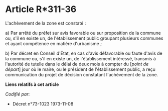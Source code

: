 # Article R*311-36

L'achèvement de la zone est constaté :

a) Par arrêté du préfet sur avis favorable ou sur proposition de la commune ou, s'il en existe un, de l'établissement public
groupant plusieurs communes et ayant compétence en matière d'urbanisme ;

b) Par décret en Conseil d'Etat, en cas d'avis défavorable ou faute d'avis de la commune ou, s'il en existe un, de
l'établissement intéressé, transmis à l'autorité de tutelle dans le délai de deux mois à compter du [*point de départ*] jour
où le maire, ou le président de l'établissement public, a reçu communication du projet de décision constatant l'achèvement de
la zone.

**Liens relatifs à cet article**

_Codifié par_:

  - Décret n°73-1023 1973-11-08
